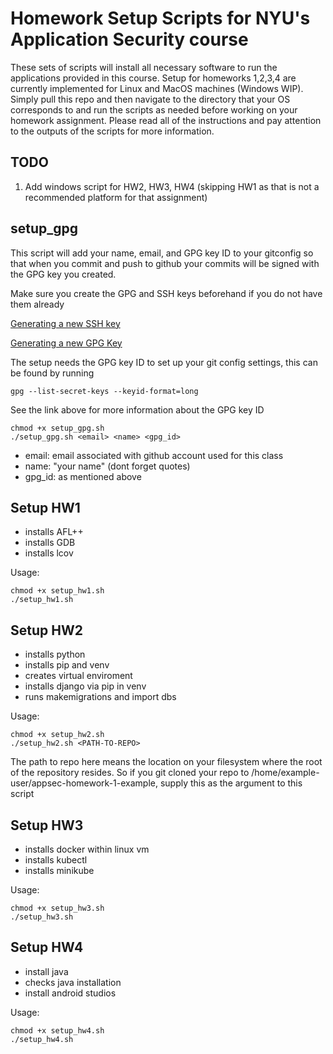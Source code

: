 # Homework Setup Scripts for NYU's Application Security course
These sets of scripts will install all necessary software to run the applications provided in this course. Setup for homeworks 1,2,3,4 are currently implemented for Linux and MacOS machines (Windows WIP). Simply pull this repo and then navigate to the directory that your OS corresponds to and run the scripts as needed before working on your homework assignment. Please read all of the instructions and pay attention to the outputs of the scripts for more information.

## TODO
1. Add windows script for HW2, HW3, HW4 (skipping HW1 as that is not a recommended platform for that assignment)


## setup_gpg

This script will add your name, email, and GPG key ID to your gitconfig so that when you commit and push to github your commits will be signed with the GPG key you created. 

Make sure you create the GPG and SSH keys beforehand if you do not have them already 

[Generating a new SSH key](https://docs.github.com/en/authentication/connecting-to-github-with-ssh/generating-a-new-ssh-key-and-adding-it-to-the-ssh-agent)

[Generating a new GPG Key](https://docs.github.com/en/authentication/managing-commit-signature-verification/generating-a-new-gpg-key)

The setup needs the GPG key ID to set up your git config settings, this can be found by running 

`gpg --list-secret-keys --keyid-format=long`
 
 See the link above for more information about the GPG key ID

```
chmod +x setup_gpg.sh
./setup_gpg.sh <email> <name> <gpg_id>
```
- email: email associated with github account used for this class
- name: "your name" (dont forget quotes)
- gpg_id: as mentioned above

## Setup HW1

- installs AFL++ 
- installs GDB 
- installs lcov

Usage: 
```
chmod +x setup_hw1.sh
./setup_hw1.sh
```

## Setup HW2

- installs python
- installs pip and venv
- creates virtual enviroment
- installs django via pip in venv
- runs makemigrations and import dbs 

Usage: 
```
chmod +x setup_hw2.sh
./setup_hw2.sh <PATH-TO-REPO>
```
The path to repo here means the location on your filesystem where the root of the repository resides. So if you git cloned your repo to /home/example-user/appsec-homework-1-example, supply this as the argument to this script

## Setup HW3

- installs docker within linux vm  
- installs kubectl 
- installs minikube

Usage: 
```
chmod +x setup_hw3.sh
./setup_hw3.sh
```

## Setup HW4

- install java
- checks java installation
- install android studios

Usage: 
```
chmod +x setup_hw4.sh
./setup_hw4.sh
```

